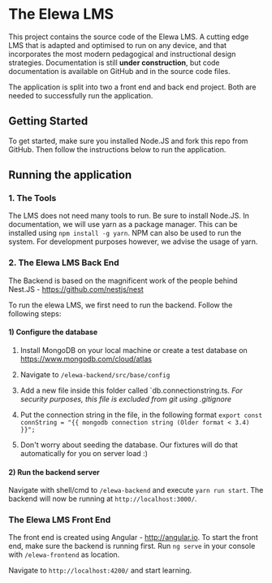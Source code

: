# The Elewa LMS

This project contains the source code of the Elewa LMS. A cutting edge LMS that is adapted and optimised to run on any device, and that incorporates the most modern pedagogical and instructional design strategies. Documentation is still **under construction**, but code documentation is available on GitHub and in the source code files. 

The application is split into two a front end and back end project. Both are needed to successfully run the application.

## Getting Started
To get started, make sure you installed Node.JS and fork this repo from GitHub. Then follow the instructions below to run the application.

## Running the application

### 1. The Tools
The LMS does not need many tools to run. Be sure to install Node.JS. In documentation, we will use yarn as a package manager. This can be installed using `npm install -g yarn`. NPM can also be used to run the system. For development purposes however, we advise the usage of yarn.

### 2. The Elewa LMS Back End

The Backend is based on the magnificent work of the people behind Nest.JS - https://github.com/nestjs/nest

To run the elewa LMS, we first need to run the backend. Follow the following steps:

#### 1) Configure the database
  1. Install MongoDB on your local machine or create a test database on https://www.mongodb.com/cloud/atlas
  
  2. Navigate to `/elewa-backend/src/base/config`
  
  3. Add a new file inside this folder called `db.connectionstring.ts. *For security purposes, this file is excluded from git using .gitignore*
  
  4. Put the connection string in the file, in the following format 
  `export const connString = "{{ mongodb connection string (Older format < 3.4) }}";`

  5. Don't worry about seeding the database. Our fixtures will do that automatically for you on server load :)

#### 2) Run the backend server
Navigate with shell/cmd to `/elewa-backend` and execute `yarn run start`. The backend will now be running at `http://localhost:3000/`. 


### The Elewa LMS Front End

The front end is created using Angular - http://angular.io. To start the front end, make sure the backend is running first. Run `ng serve` in your console with `/elewa-frontend` as location. 

Navigate to `http://localhost:4200/` and start learning.

